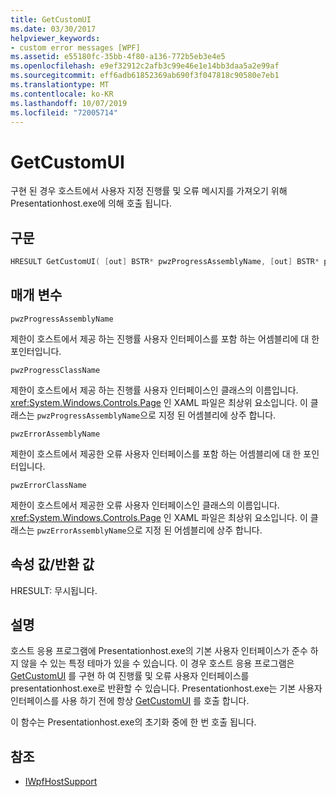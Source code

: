 ```yaml
---
title: GetCustomUI
ms.date: 03/30/2017
helpviewer_keywords:
- custom error messages [WPF]
ms.assetid: e55180fc-35bb-4f80-a136-772b5eb3e4e5
ms.openlocfilehash: e9ef32912c2afb3c99e46e1e14bb3daa5a2e99af
ms.sourcegitcommit: eff6adb61852369ab690f3f047818c90580e7eb1
ms.translationtype: MT
ms.contentlocale: ko-KR
ms.lasthandoff: 10/07/2019
ms.locfileid: "72005714"
---
```

# <a name="getcustomui"></a>GetCustomUI
구현 된 경우 호스트에서 사용자 지정 진행률 및 오류 메시지를 가져오기 위해 Presentationhost.exe에 의해 호출 됩니다.  
  
## <a name="syntax"></a>구문  
  
```cpp  
HRESULT GetCustomUI( [out] BSTR* pwzProgressAssemblyName, [out] BSTR* pwzProgressClassName, [out] BSTR* pwzErrorAssemblyName, [out] BSTR* pwzErrorClassName );  
```  
  
## <a name="parameters"></a>매개 변수  
 `pwzProgressAssemblyName`  
  
 제한이 호스트에서 제공 하는 진행률 사용자 인터페이스를 포함 하는 어셈블리에 대 한 포인터입니다.  
  
 `pwzProgressClassName`  
  
 제한이 호스트에서 제공 하는 진행률 사용자 인터페이스인 클래스의 이름입니다. <xref:System.Windows.Controls.Page> 인 XAML 파일은 최상위 요소입니다. 이 클래스는 `pwzProgressAssemblyName`으로 지정 된 어셈블리에 상주 합니다.  
  
 `pwzErrorAssemblyName`  
  
 제한이 호스트에서 제공한 오류 사용자 인터페이스를 포함 하는 어셈블리에 대 한 포인터입니다.  
  
 `pwzErrorClassName`  
  
 제한이 호스트에서 제공한 오류 사용자 인터페이스인 클래스의 이름입니다. <xref:System.Windows.Controls.Page> 인 XAML 파일은 최상위 요소입니다. 이 클래스는 `pwzErrorAssemblyName`으로 지정 된 어셈블리에 상주 합니다.  
  
## <a name="property-valuereturn-value"></a>속성 값/반환 값  
 HRESULT: 무시됩니다.  
  
## <a name="remarks"></a>설명  
 호스트 응용 프로그램에 Presentationhost.exe의 기본 사용자 인터페이스가 준수 하지 않을 수 있는 특정 테마가 있을 수 있습니다. 이 경우 호스트 응용 프로그램은 [GetCustomUI](getcustomui.md) 를 구현 하 여 진행률 및 오류 사용자 인터페이스를 presentationhost.exe로 반환할 수 있습니다. Presentationhost.exe는 기본 사용자 인터페이스를 사용 하기 전에 항상 [GetCustomUI](getcustomui.md) 를 호출 합니다.  
  
 이 함수는 Presentationhost.exe의 초기화 중에 한 번 호출 됩니다.  
  
## <a name="see-also"></a>참조

- [IWpfHostSupport](iwpfhostsupport.md)
